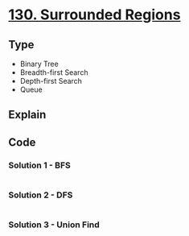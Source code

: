 # [130. Surrounded Regions](https://leetcode.com/problems/surrounded-regions/)

## Type

- Binary Tree
- Breadth-first Search
- Depth-first Search
- Queue

## Explain

## Code

### Solution 1 - BFS

```java
```

### Solution 2 - DFS

```java
```

### Solution 3 - Union Find

```java
```